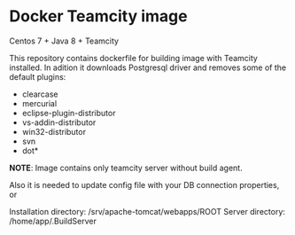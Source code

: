 # Docker Teamcity image
Centos 7 + Java 8 + Teamcity

This repository contains dockerfile for building image with Teamcity installed. In adition it downloads Postgresql driver and removes some of the default plugins: 

* clearcase
* mercurial
* eclipse-plugin-distributor
* vs-addin-distributor
* win32-distributor
* svn
* dot*


**NOTE**: Image contains only teamcity server without build agent.

Also it is needed to update config file with your DB connection properties, or 

Installation directory: /srv/apache-tomcat/webapps/ROOT
Server directory: /home/app/.BuildServer

